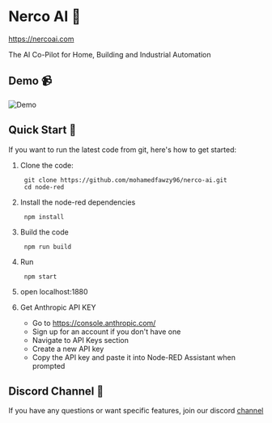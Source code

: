 # Nerco AI 👋

https://nercoai.com

The AI Co-Pilot for Home, Building and Industrial Automation

## Demo 📹

![Demo](download.gif)




## Quick Start 🚀

If you want to run the latest code from git, here's how to get started:

1. Clone the code:

        git clone https://github.com/mohamedfawzy96/nerco-ai.git
        cd node-red

2. Install the node-red dependencies

        npm install

3. Build the code

        npm run build

4. Run

        npm start
5. open localhost:1880

6. Get Anthropic API KEY
   - Go to https://console.anthropic.com/
   - Sign up for an account if you don't have one
   - Navigate to API Keys section
   - Create a new API key
   - Copy the API key and paste it into Node-RED Assistant when prompted



## Discord Channel 💬


If you have any questions or want specific features, join our discord [channel](https://discord.gg/DYCBSUew)

